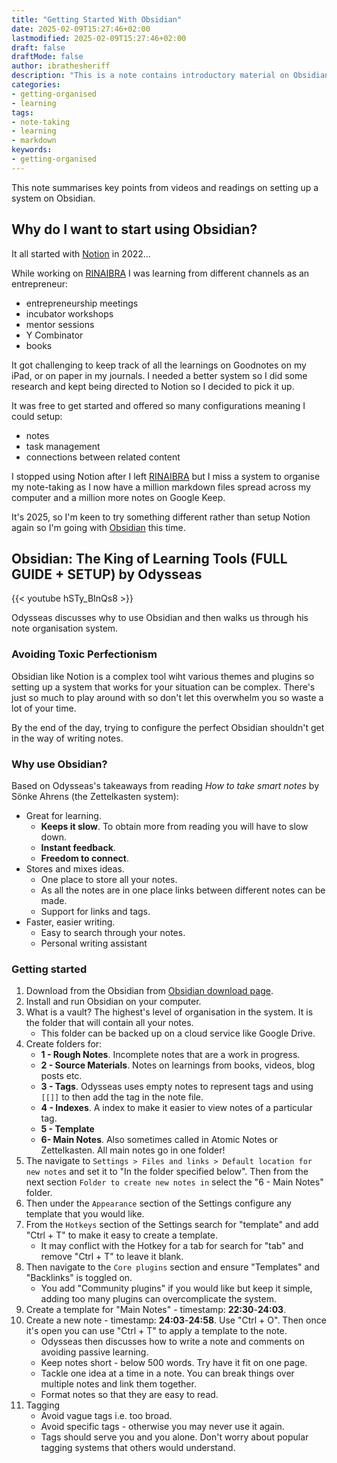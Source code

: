 ```yaml
---
title: "Getting Started With Obsidian"
date: 2025-02-09T15:27:46+02:00
lastmodified: 2025-02-09T15:27:46+02:00
draft: false
draftMode: false
author: ibrathesheriff
description: "This is a note contains introductory material on Obsidian."
categories:
- getting-organised
- learning
tags:
- note-taking
- learning
- markdown
keywords:
- getting-organised
---
```

This note summarises key points from videos and readings on setting up a system on Obsidian.

## Why do I want to start using Obsidian?

It all started with [Notion](https://www.notion.com/) in 2022...

While working on [RINAIBRA](/projects/rinaibra/) I was learning from different channels as an entrepreneur:
+ entrepreneurship meetings 
+ incubator workshops
+ mentor sessions
+ Y Combinator
+ books

It got challenging to keep track of all the learnings on Goodnotes on my iPad, or on paper in my journals. I needed a better system so I did some research and kept being directed to Notion so I decided to pick it up.

It was free to get started and offered so many configurations meaning I could setup:
+ notes
+ task management
+ connections between related content

I stopped using Notion after I left [RINAIBRA](/projects/rinaibra/) but I miss a system to organise my note-taking as I now have a million markdown files spread across my computer and a million more notes on Google Keep.

It's 2025, so I'm keen to try something different rather than setup Notion again so I'm going with [Obsidian](https://obsidian.md/) this time.

## Obsidian: The King of Learning Tools (FULL GUIDE + SETUP) by Odysseas
{{< youtube hSTy_BInQs8 >}}

Odysseas discusses why to use Obsidian and then walks us through his note organisation system.

### Avoiding Toxic Perfectionism
Obsidian like Notion is a complex tool wiht various themes and plugins so setting up a system that works for your situation can be complex. There's just so much to play around with so don't let this overwhelm you so waste a lot of your time.

By the end of the day, trying to configure the perfect Obsidian shouldn't get in the way of writing notes.

### Why use Obsidian?
Based on Odysseas's takeaways from reading *How to take smart notes* by Sönke Ahrens (the Zettelkasten system):
+ Great for learning.
    - **Keeps it slow**. To obtain more from reading you will have to slow down.
    - **Instant feedback**.
    - **Freedom to connect**.
+ Stores and mixes ideas.
    - One place to store all your notes.
    - As all the notes are in one place links between different notes can be made.
    - Support for links and tags.
+ Faster, easier writing.
    - Easy to search through your notes.
    - Personal writing assistant

### Getting started
1. Download from the Obsidian from [Obsidian download page](https://obsidian.md/download).
2. Install and run Obsidian on your computer.
3. What is a vault? The highest's level of organisation in the system. It is the folder that will contain all your notes.
    - This folder can be backed up on a cloud service like Google Drive.
4. Create folders for:
    - **1 - Rough Notes**. Incomplete notes that are a work in progress.
    - **2 - Source Materials**. Notes on learnings from books, videos, blog posts etc.
    - **3 - Tags**. Odysseas uses empty notes to represent tags and using `[[]]` to then add the tag in the note file.
    - **4 - Indexes**. A index to make it easier to view notes of a particular tag.
    - **5 - Template**
    - **6- Main Notes**. Also sometimes called in Atomic Notes or Zettelkasten. All main notes go in one folder!
5. The navigate to `Settings > Files and links > Default location for new notes` and set it to "In the folder specified below". Then from the next section `Folder to create new notes in` select the "6 - Main Notes" folder.
6. Then under the `Appearance` section of the Settings configure any template that you would like.
7. From the `Hotkeys` section of the Settings search for "template" and add "Ctrl + T" to make it easy to create a template.
    - It may conflict with the Hotkey for a tab for search for "tab" and remove "Ctrl + T" to leave it blank.
8. Then navigate to the `Core plugins` section and ensure "Templates" and "Backlinks" is toggled on.
    - You add "Community plugins" if you would like but keep it simple, adding too many plugins can overcomplicate the system.
9. Create a template for "Main Notes" - timestamp: **22:30**-**24:03**.
10. Create a new note - timestamp: **24:03**-**24:58**. Use "Ctrl + O". Then once it's open you can use "Ctrl + T" to apply a template to the note.
    - Odysseas then discusses how to write a note and comments on avoiding passive learning.
    - Keep notes short - below 500 words. Try have it fit on one page.
    - Tackle one idea at a time in a note. You can break things over multiple notes and link them together.
    - Format notes so that they are easy to read.
11. Tagging
    - Avoid vague tags i.e. too broad.
    - Avoid specific tags - otherwise you may never use it again.
    - Tags should serve you and you alone. Don't worry about popular tagging systems that others would understand.


 